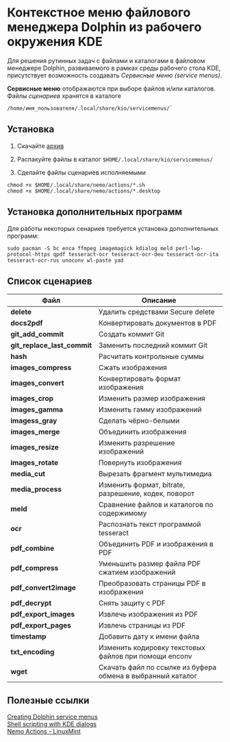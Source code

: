 # Контекстное меню файлового менеджера Dolphin из рабочего окружения KDE

Для решения рутинных задач с файлами и каталогами в файловом менеджере Dolphin, развиваемого в рамках среды рабочего стола KDE, присутствует возможность создавать *Сервисные меню (service menus)*.

**Сервисные меню** отображаются при выборе файлов и/или каталогов.  
Файлы *сценариев* хранятся в каталоге
```
/home/имя_пользователя/.local/share/kio/servicemenus/`  
```

## Установка

1. Скачайте [архив](https://github.com/tarman3/dolphine_servicemenus/archive/refs/heads/main.zip)

2. Распакуйте файлы в каталог `$HOME/.local/share/kio/servicemenus/`

3. Сделайте файлы сценариев исполняемыми

```
chmod +x $HOME/.local/share/nemo/actions/*.sh
chmod +x $HOME/.local/share/nemo/actions/*.desktop
```

## Установка дополнительных программ

Для работы некоторых сенариев требуется установка дополнительных программ:

```
sudo pacman -S bc enca ffmpeg imagemagick kdialog meld perl-lwp-protocol-https qpdf tesseract-ocr tesseract-ocr-deu tesseract-ocr-ita tesseract-ocr-rus unoconv wl-paste yad
```

## Список сценариев

|Файл|Описание|
|---|---|
|**delete**|Удалить средствами Secure delete|
|**docs2pdf**|Конвертировать документов в PDF|
|**git_add_commit**|Создать коммит Git|
|**git_replace_last_commit**|Заменить последний коммит Git|
|**hash**|Расчитать контрольные суммы|
|**images_compress**|Сжать изображения|
|**images_convert**|Конвертировать формат изображения|
|**images_crop**|Изменить размер изображения|
|**images_gamma**|Изменить гамму изображений|
|**imagess_gray**|Сделать чёрно-белыми|
|**images_merge**|Объединить изображения|
|**images_resize**|Изменить разрешение изображений|
|**images_rotate**|Повернуть изображения|
|**media_cut**|Вырезать фрагмент мультимедиа|
|**media_process**|Изменить формат, bitrate, разрешение, кодек, поворот|
|**meld**|Сравнение файлов и каталогов по содержимому|
|**ocr**|Распознать текст программой tesseract|
|**pdf_combine**|Объединить PDF и изображения в PDF|
|**pdf_compress**|Уменьшить размер файла PDF сжатием изображений |
|**pdf_convert2image**|Преобразовать страницы PDF в изображения|
|**pdf_decrypt**|Снять защиту с PDF|
|**pdf_export_images**|Извлечь изображения из PDF|
|**pdf_export_pages**|Извлечь страницы из PDF|
|**timestamp**|Добавить дату к имени файла|
|**txt_encoding**|Изменить кодировку текстовых файлов при помощи enconv|
|**wget**|Скачать файл по ссылке из буфера обмена в выбранный каталог|

## Полезные ссылки
[Creating Dolphin service menus](https://develop.kde.org/docs/apps/dolphin/service-menus)  
[Shell scripting with KDE dialogs](https://develop.kde.org/docs/administration/kdialog)  
[Nemo Actions - LinuxMint](https://github.com/demonlibra/nemo-actions)  
